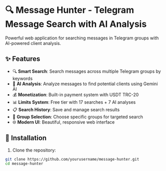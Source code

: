 # 🔍 Message Hunter - Telegram Message Search with AI Analysis

Powerful web application for searching messages in Telegram groups with AI-powered client analysis.

## ✨ Features

- 🔍 **Smart Search**: Search messages across multiple Telegram groups by keywords
- 🤖 **AI Analysis**: Analyze messages to find potential clients using Gemini AI
- 💰 **Monetization**: Built-in payment system with USDT TRC-20
- 📊 **Limits System**: Free tier with 17 searches + 7 AI analyses
- 📋 **Search History**: Save and manage search results
- 👥 **Group Selection**: Choose specific groups for targeted search
- 🌐 **Modern UI**: Beautiful, responsive web interface

## 🚀 Installation

1. Clone the repository:
```bash
git clone https://github.com/yourusername/message-hunter.git
cd message-hunter